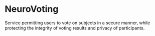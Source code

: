 NeuroVoting
=============

Service permitting users to vote on subjects in a secure manner, while protecting the integrity of voting results and privacy of participants.

